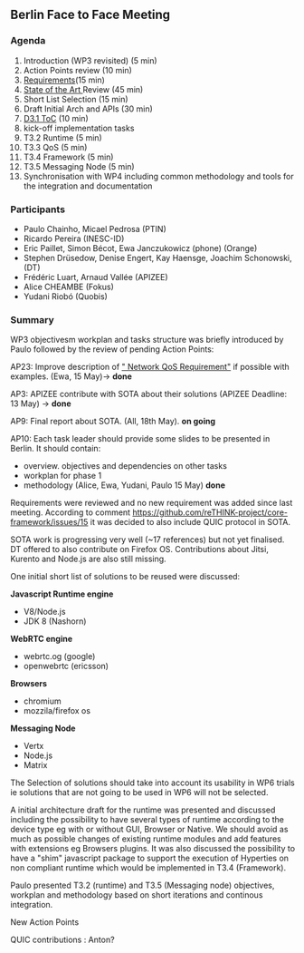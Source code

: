 ## Berlin Face to Face Meeting

### Agenda

1. Introduction (WP3 revisited) (5 min)
1. Action Points review (10 min)
1. [Requirements](../sota/selection-criteria.md)(15 min)
1. [State of the Art ](../sota/sota.md) Review (45 min)
1. Short List Selection (15 min)
1. Draft Initial Arch and APIs (30 min)
1. [D3.1 ToC](../deliverables/D3.1-Hyperty-Runtime-and-Hyperty-Messaging-Node-Specification.md) (10 min)
1. kick-off implementation tasks
 1. T3.2 Runtime (5 min)
 1. T3.3 QoS (5 min)
 1. T3.4 Framework (5 min)
 1. T3.5 Messaging Node (5 min)
1. Synchronisation with WP4 including common methodology and tools for the integration and documentation
 
### Participants

* Paulo Chainho, Micael Pedrosa (PTIN)
* Ricardo Pereira (INESC-ID)
* Eric Paillet, Simon Bécot, Ewa Janczukowicz (phone) (Orange)
* Stephen Drüsedow, Denise Engert, Kay Haensge, Joachim Schonowski, (DT)
* Frédéric Luart, Arnaud Vallée (APIZEE)
* Alice CHEAMBE (Fokus)
* Yudani Riobó (Quobis)


### Summary

WP3 objectivesm workplan and tasks structure was briefly introduced by Paulo followed by the review of pending Action Points:

AP23: Improve description of [" Network QoS Requirement"](https://github.com/reTHINK-project/core-framework/labels/Network%20QoS%20Requirement) if possible with examples. (Ewa, 15 May)-> **done**

AP3: APIZEE contribute with SOTA about their solutions (APIZEE Deadline: 13 May) -> **done**

AP9: Final report about SOTA. (All, 18th May). **on going**

AP10: Each task leader should provide some slides to be presented in Berlin. It should contain:
- overview. objectives and dependencies on other tasks
- workplan for phase 1
- methodology
(Alice, Ewa, Yudani, Paulo 15 May) **done**

Requirements were reviewed and no new requirement was added since last meeting. According to comment https://github.com/reTHINK-project/core-framework/issues/15 it was decided to also include QUIC protocol in SOTA.

SOTA work is progressing very well (~17 references) but not yet finalised. DT offered to also contribute on Firefox OS. Contributions about Jitsi, Kurento and Node.js are also still missing.

One initial short list of solutions to be reused were discussed:

**Javascript Runtime engine**
* V8/Node.js
* JDK 8 (Nashorn)

**WebRTC engine**
* webrtc.og (google)
* openwebrtc (ericsson)

**Browsers**
* chromium
* mozzila/firefox os

**Messaging Node**
* Vertx
* Node.js
* Matrix
  
The Selection of solutions should take into account its usability in WP6 trials ie solutions that are not going to be used in WP6 will not be selected.

A initial architecture draft for the runtime was presented and discussed including the possibility to have several types of runtime according to the device type eg with or without GUI, Browser or Native. We should avoid as much as possible changes of existing runtime modules and add features with extensions eg Browsers plugins. It was also discussed the possibility to have a "shim" javascript package to support the execution of Hyperties on non compliant runtime which would be implemented in T3.4 (Framework). 





Paulo presented T3.2 (runtime) and T3.5 (Messaging node) objectives, workplan and methodology based on short iterations and continous integration.




New Action Points

QUIC contributions : Anton?
